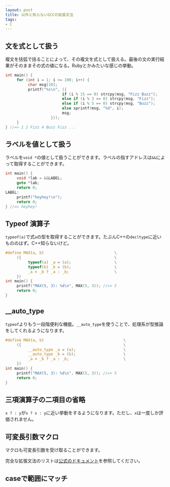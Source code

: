 ```yaml
---
layout: post
title: 以外と知らないGCCの拡張文法
tags:
- C
---
```


## 文を式として扱う
複文を括弧で括ることによって、その複文を式として扱える。最後の文の実行結果がそのままその式の値になる。Rubyとかみたいな感じの挙動。

```c
int main() {
     for (int i = 1; i <= 100; i++) {
          char msg[10];
          printf("%s\n", ({
                         if (i % 15 == 0) strcpy(msg, "Fizz Buzz");
                         else if (i % 3 == 0) strcpy(msg, "Fizz");
                         else if (i % 5 == 0) strcpy(msg, "Buzz");
                         else sprintf(msg, "%d", i);
                         msg;
                    }));
     }
} //=> 1 2 Fizz 4 Buzz Fizz ...
```

## ラベルを値として扱う
ラベルを`void *`の値として扱うことができます。ラベルの指すアドレスは`&&`によって取得することができます。

```c
int main() {
     void *lab = &&LABEL;
     goto *lab;
     return 0;
LABEL:
     printf("heyhey!\n");
     return 0;
} //=> heyhey!
```

## Typeof 演算子
`typeof(a)`で式`a`の型を取得することができます。たぶんC++の`decltype`に近いもののはず。C++知らないけど。

```c
#define MAX(a, b)                               \
     ({                                         \
          typeof(a) _a = (a);                   \
          typeof(b) _b = (b);                   \
          _a > _b ? _a : _b;                    \
     })
int main() {
     printf("MAX(5, 3): %d\n", MAX(5, 3)); //=> 5
     return 0;
}
```

## __auto_type
`typeof`よりもう一段階便利な機能。`__auto_type`を使うことで、処理系が型推論をしてくれるようになります。

```c
#define MAX(a, b)                                   \
     ({                                             \
          __auto_type _a = (a);                     \
          __auto_type _b = (b);                     \
          _a > _b ? _a : _b;                        \
     })
int main() {
     printf("MAX(5, 3): %d\n", MAX(5, 3)); //=> 5
     return 0;
}
```

## 三項演算子の二項目の省略
`x ? : y`が`x ? x : y`に近い挙動をするようになります。ただし、`x`は一度しか評価されません。

## 可変長引数マクロ
マクロも可変長引数を受け取ることができます。

完全な拡張文法のリストは[公式のドキュメント](https://gcc.gnu.org/onlinedocs/gcc/C-Extensions.html)を参照してください。

## caseで範囲にマッチ
